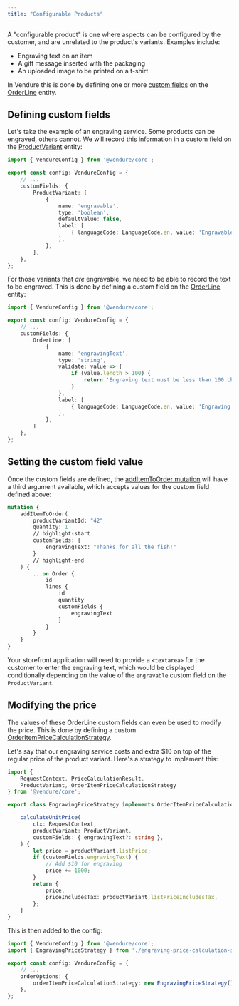 ```yaml
---
title: "Configurable Products"
---
```


A "configurable product" is one where aspects can be configured by the customer, and are unrelated to the product's variants. Examples include:

- Engraving text on an item
- A gift message inserted with the packaging
- An uploaded image to be printed on a t-shirt

In Vendure this is done by defining one or more [custom fields](/guides/developer-guide/custom-fields/) on the [OrderLine](/reference/typescript-api/order/order-line/) entity.

## Defining custom fields

Let's take the example of an engraving service. Some products can be engraved, others cannot. We will record this information in a custom field on the [ProductVariant](/reference/typescript-api/entities/product-variant/) entity:

```ts title="src/vendure-config.ts"
import { VendureConfig } from '@vendure/core';

export const config: VendureConfig = {
    // ...
    customFields: {
        ProductVariant: [
            {
                name: 'engravable',
                type: 'boolean',
                defaultValue: false,
                label: [
                    { languageCode: LanguageCode.en, value: 'Engravable' },
                ],
            },
        ],
    },
};
```

For those variants that _are_ engravable, we need to be able to record the text to be engraved. This is done by defining a custom field on the [OrderLine](/reference/typescript-api/entities/order-line/) entity:

```ts title="src/vendure-config.ts"
import { VendureConfig } from '@vendure/core';

export const config: VendureConfig = {
    // ...
    customFields: {
        OrderLine: [
            {
                name: 'engravingText',
                type: 'string',
                validate: value => {
                    if (value.length > 100) {
                        return 'Engraving text must be less than 100 characters';
                    }
                },
                label: [
                    { languageCode: LanguageCode.en, value: 'Engraving text' },
                ],
            },
        ]
    },
};
```

## Setting the custom field value

Once the custom fields are defined, the [addItemToOrder mutation](/reference/graphql-api/shop/mutations/#additemtoorder) will have a third argument available, which accepts values for the custom field defined above:

```graphql
mutation {
    addItemToOrder(
        productVariantId: "42"
        quantity: 1
        // highlight-start
        customFields: {
            engravingText: "Thanks for all the fish!"
        }
        // highlight-end
    ) {
        ...on Order {
            id
            lines {
                id
                quantity
                customFields {
                    engravingText
                }
            }
        }
    }
}
```

Your storefront application will need to provide a `<textarea>` for the customer to enter the engraving text, which would be displayed conditionally depending on the value of the `engravable` custom field on the `ProductVariant`. 

## Modifying the price

The values of these OrderLine custom fields can even be used to modify the price. This is done by defining a custom [OrderItemPriceCalculationStrategy](/reference/typescript-api/orders/order-item-price-calculation-strategy/). 

Let's say that our engraving service costs and extra $10 on top of the regular price of the product variant. Here's a strategy to implement this:

```ts title="src/engraving-price-calculation-strategy.ts"
import {
    RequestContext, PriceCalculationResult,
    ProductVariant, OrderItemPriceCalculationStrategy
} from '@vendure/core';

export class EngravingPriceStrategy implements OrderItemPriceCalculationStrategy {

    calculateUnitPrice(
        ctx: RequestContext,
        productVariant: ProductVariant,
        customFields: { engravingText?: string },
    ) {
        let price = productVariant.listPrice;
        if (customFields.engravingText) {
            // Add $10 for engraving
            price += 1000;
        }
        return {
            price,
            priceIncludesTax: productVariant.listPriceIncludesTax,
        };
    }
}
```

This is then added to the config:

```ts title="src/vendure-config.ts"
import { VendureConfig } from '@vendure/core';
import { EngravingPriceStrategy } from './engraving-price-calculation-strategy';

export const config: VendureConfig = {
    // ...
    orderOptions: {
        orderItemPriceCalculationStrategy: new EngravingPriceStrategy(),
    },
};
```
